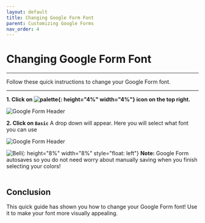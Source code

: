```yaml
---
layout: default
title: Changing Google Form Font
parent: Customizing Google Forms
nav_order: 4
---
```


# Changing Google Form Font
---

Follow these quick instructions to change your Google Form font.

---

**1. Click on ![palette](https://github.com/kevtrng/Google-Forms-Guide/blob/gh-pages/docs/images/icons/paint-palette.png?raw=true){: height="4%" width="4%"} icon on the top right.**

![Google Form Header](https://github.com/kevtrng/Google-Forms-Guide/blob/gh-pages/docs/images/customizingForm/1_changing_header.png?raw=true)

**2. Click on `Basic`**
A drop down will appear. Here you will select what font you can use

![Google Form Header](https://github.com/kevtrng/Google-Forms-Guide/blob/gh-pages/docs/images/customizingForm/2_Font.png?raw=true)

![Bell](https://github.com/kevtrng/Google-Forms-Guide/blob/gh-pages/docs/images/icons/bell.png?raw=true){: height="8%" width="8%" style="float: left"}
**Note:** Google Form autosaves so you do not need worry about manually saving when you finish selecting your colors!
<br>
<br>

## Conclusion

This quick guide has shown you how to change your Google Form font! Use it to make your font more visually appealing.
